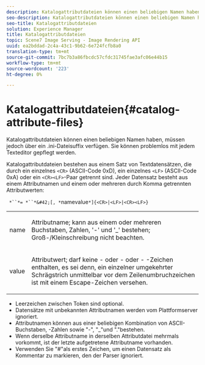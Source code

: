 ```yaml
---
description: Katalogattributdateien können einen beliebigen Namen haben, müssen jedoch über ein .ini-Dateisuffix verfügen. Sie können problemlos mit jedem Texteditor gepflegt werden.
seo-description: Katalogattributdateien können einen beliebigen Namen haben, müssen jedoch über ein .ini-Dateisuffix verfügen. Sie können problemlos mit jedem Texteditor gepflegt werden.
seo-title: Katalogattributdateien
solution: Experience Manager
title: Katalogattributdateien
topic: Scene7 Image Serving - Image Rendering API
uuid: ea2bddad-2c4a-43c1-9b62-6e724fcfb8a0
translation-type: tm+mt
source-git-commit: 7bc7b3a86fbcdc57cfdc31745fae3afc06e44b15
workflow-type: tm+mt
source-wordcount: '223'
ht-degree: 0%

---
```



# Katalogattributdateien{#catalog-attribute-files}

Katalogattributdateien können einen beliebigen Namen haben, müssen jedoch über ein .ini-Dateisuffix verfügen. Sie können problemlos mit jedem Texteditor gepflegt werden.

Katalogattributdateien bestehen aus einem Satz von Textdatensätzen, die durch ein einzelnes `<CR>` (ASCII-Code 0xD), ein einzelnes `<LF>` (ASCII-Code 0xA) oder ein `<CR><LF>`-Paar getrennt sind. Jeder Datensatz besteht aus einem Attributnamen und einem oder mehreren durch Komma getrennten Attributwerten:

` *``*= *``*&#42;[, *`namevalue`*]{<CR>|<LF>|<CR><LF>}`

<table id="simpletable_8454AD549FDA421BA1469CDA44132773"> 
 <tr class="strow"> 
  <td class="stentry"> <p> <span class="codeph"> <span class="varname"> name  </span> </span> </p> </td> 
  <td class="stentry"> <p>Attributname; kann aus einem oder mehreren Buchstaben, Zahlen, '-' und '_' bestehen; Groß-/Kleinschreibung nicht beachten. </p> </td> 
 </tr> 
 <tr class="strow"> 
  <td class="stentry"> <p> <span class="codeph"> <span class="varname"> value  </span> </span> </p> </td> 
  <td class="stentry"> <p>Attributwert; darf keine <span class="codeph">- oder </span>- oder <span class="codeph">- </span>-Zeichen enthalten, es sei denn, ein einzelner umgekehrter Schrägstrich unmittelbar vor dem Zeilenumbruchzeichen ist mit einem Escape-Zeichen versehen. </p> </td> 
 </tr> 
</table>

* Leerzeichen zwischen Token sind optional.
* Datensätze mit unbekannten Attributnamen werden vom Plattformserver ignoriert.
* Attributnamen können aus einer beliebigen Kombination von ASCII-Buchstaben, -Zahlen sowie &quot;-&quot;, &quot;_&quot;und &quot;.&quot;bestehen.
* Wenn derselbe Attributname in derselben Attributdatei mehrmals vorkommt, ist der letzte aufgetretene Attributname vorhanden.
* Verwenden Sie &quot;#&quot;als erstes Zeichen, um einen Datensatz als Kommentar zu markieren, den der Parser ignoriert.

